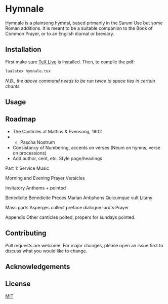 # Hymnale

Hymnale is a plainsong hymnal, based primarily in the Sarum Use but some Roman additions. It is meant to be a suitable companion to the Book of Common Prayer, or to an English diurnal or breviary.

## Installation

First make sure [TeX Live](https://www.tug.org/texlive/) is installed. Then, to compile the pdf:

```bash
lualatex hymnale.tex
```
_N.B., the above command needs to be run twice to space ties in certain chants._

## Usage


## Roadmap
* The Canticles at Mattins & Evensong, 1902
* * Pascha Nostrum
* Consistancy of Numbering, accents on verses (Neum on hymns, verse on processions)
* Add author, cent, etc.
Style page/headings


Part 1: Service Music

Morning and Evening Prayer
Versicles

Invitatory Anthems + pointed

Benedicite
Benedicite
Preces
Marian Antiphons
Quicumque vult
Litany

Mass parts
Asperges
collect
preface dialogue
lord's Prayer


Appendix
Other canticles poited,
propers for sundays pointed.


## Contributing
Pull requests are welcome. For major changes, please open an issue first to discuss what you would like to change.

## Acknowledgements

## License
[MIT](https://choosealicense.com/licenses/mit/)